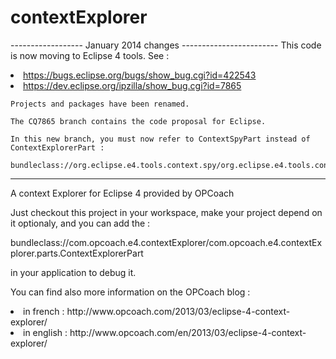 contextExplorer
===============

  ------------------  January 2014 changes ------------------------
    This code is now moving to Eclipse 4 tools. See : 
         <li>https://bugs.eclipse.org/bugs/show_bug.cgi?id=422543</li>
         <li>https://dev.eclipse.org/ipzilla/show_bug.cgi?id=7865 </li>
    
    Projects and packages have been renamed. 
    
    The CQ7865 branch contains the code proposal for Eclipse. 
    
    In this new branch, you must now refer to ContextSpyPart instead of ContextExplorerPart :
       bundleclass://org.eclipse.e4.tools.context.spy/org.eclipse.e4.tools.context.spy.ContextSpyPart
  -----------------------------------------------------------------


A context Explorer for Eclipse 4 provided by OPCoach

Just checkout this project in your workspace, make your project depend on it optionaly, and you can add the :

bundleclass://com.opcoach.e4.contextExplorer/com.opcoach.e4.contextExplorer.parts.ContextExplorerPart

in your application to debug it.

You can find also more information on the OPCoach blog :  

<li>in french : http://www.opcoach.com/2013/03/eclipse-4-context-explorer/</li>

<li>in english : http://www.opcoach.com/en/2013/03/eclipse-4-context-explorer/</li>
